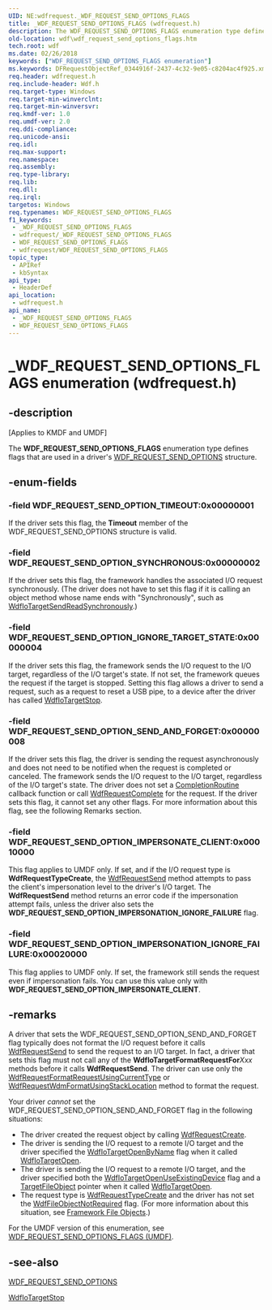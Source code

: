 ```yaml
---
UID: NE:wdfrequest._WDF_REQUEST_SEND_OPTIONS_FLAGS
title: _WDF_REQUEST_SEND_OPTIONS_FLAGS (wdfrequest.h)
description: The WDF_REQUEST_SEND_OPTIONS_FLAGS enumeration type defines flags that are used in a driver's WDF_REQUEST_SEND_OPTIONS structure.
old-location: wdf\wdf_request_send_options_flags.htm
tech.root: wdf
ms.date: 02/26/2018
keywords: ["WDF_REQUEST_SEND_OPTIONS_FLAGS enumeration"]
ms.keywords: DFRequestObjectRef_0344916f-2437-4c32-9e05-c8204ac4f925.xml, WDF_REQUEST_SEND_OPTIONS_FLAGS, WDF_REQUEST_SEND_OPTIONS_FLAGS enumeration, WDF_REQUEST_SEND_OPTION_IGNORE_TARGET_STATE, WDF_REQUEST_SEND_OPTION_IMPERSONATE_CLIENT, WDF_REQUEST_SEND_OPTION_IMPERSONATION_IGNORE_FAILURE, WDF_REQUEST_SEND_OPTION_SEND_AND_FORGET, WDF_REQUEST_SEND_OPTION_SYNCHRONOUS, WDF_REQUEST_SEND_OPTION_TIMEOUT, _WDF_REQUEST_SEND_OPTIONS_FLAGS, kmdf.wdf_request_send_options_flags, wdf.wdf_request_send_options_flags, wdfrequest/WDF_REQUEST_SEND_OPTIONS_FLAGS, wdfrequest/WDF_REQUEST_SEND_OPTION_IGNORE_TARGET_STATE, wdfrequest/WDF_REQUEST_SEND_OPTION_IMPERSONATE_CLIENT, wdfrequest/WDF_REQUEST_SEND_OPTION_IMPERSONATION_IGNORE_FAILURE, wdfrequest/WDF_REQUEST_SEND_OPTION_SEND_AND_FORGET, wdfrequest/WDF_REQUEST_SEND_OPTION_SYNCHRONOUS, wdfrequest/WDF_REQUEST_SEND_OPTION_TIMEOUT
req.header: wdfrequest.h
req.include-header: Wdf.h
req.target-type: Windows
req.target-min-winverclnt: 
req.target-min-winversvr: 
req.kmdf-ver: 1.0
req.umdf-ver: 2.0
req.ddi-compliance: 
req.unicode-ansi: 
req.idl: 
req.max-support: 
req.namespace: 
req.assembly: 
req.type-library: 
req.lib: 
req.dll: 
req.irql: 
targetos: Windows
req.typenames: WDF_REQUEST_SEND_OPTIONS_FLAGS
f1_keywords:
 - _WDF_REQUEST_SEND_OPTIONS_FLAGS
 - wdfrequest/_WDF_REQUEST_SEND_OPTIONS_FLAGS
 - WDF_REQUEST_SEND_OPTIONS_FLAGS
 - wdfrequest/WDF_REQUEST_SEND_OPTIONS_FLAGS
topic_type:
 - APIRef
 - kbSyntax
api_type:
 - HeaderDef
api_location:
 - wdfrequest.h
api_name:
 - _WDF_REQUEST_SEND_OPTIONS_FLAGS
 - WDF_REQUEST_SEND_OPTIONS_FLAGS
---
```


# _WDF_REQUEST_SEND_OPTIONS_FLAGS enumeration (wdfrequest.h)


## -description

<p class="CCE_Message">[Applies to KMDF and UMDF]</p>

The <b>WDF_REQUEST_SEND_OPTIONS_FLAGS</b> enumeration type defines flags that are used in a driver's <a href="/windows-hardware/drivers/ddi/wdfrequest/ns-wdfrequest-_wdf_request_send_options">WDF_REQUEST_SEND_OPTIONS</a> structure.

## -enum-fields

### -field WDF_REQUEST_SEND_OPTION_TIMEOUT:0x00000001

If the driver sets this flag, the <b>Timeout</b> member of the WDF_REQUEST_SEND_OPTIONS structure is valid.

### -field WDF_REQUEST_SEND_OPTION_SYNCHRONOUS:0x00000002

If the driver sets this flag, the framework handles the associated I/O request synchronously. (The driver does not have to set this flag if it is calling an object method whose name ends with "Synchronously", such as <a href="/windows-hardware/drivers/ddi/wdfiotarget/nf-wdfiotarget-wdfiotargetsendreadsynchronously">WdfIoTargetSendReadSynchronously</a>.)

### -field WDF_REQUEST_SEND_OPTION_IGNORE_TARGET_STATE:0x00000004

If the driver sets this flag, the framework sends the I/O request to the I/O target, regardless of the I/O target's state. If not set, the framework queues the request if the target is stopped. Setting this flag allows a driver to send a request, such as a request to reset a USB pipe, to a device after the driver has called <a href="/windows-hardware/drivers/ddi/wdfiotarget/nf-wdfiotarget-wdfiotargetstop">WdfIoTargetStop</a>.

### -field WDF_REQUEST_SEND_OPTION_SEND_AND_FORGET:0x00000008

If the driver sets this flag, the driver is sending the request asynchronously and does not need to be notified when the request is completed or canceled. The framework sends the I/O request to the I/O target, regardless of the I/O target's state. The driver does not set a <a href="/windows-hardware/drivers/ddi/wdfrequest/nc-wdfrequest-evt_wdf_request_completion_routine">CompletionRoutine</a> callback function or call <a href="/windows-hardware/drivers/ddi/wdfrequest/nf-wdfrequest-wdfrequestcomplete">WdfRequestComplete</a> for the request. If the driver sets this flag, it cannot set any other flags. For more information about this flag, see the following Remarks section.

### -field WDF_REQUEST_SEND_OPTION_IMPERSONATE_CLIENT:0x00010000

This flag applies to UMDF only. If set, and if the I/O request type is <b>WdfRequestTypeCreate</b>, the <a href="/windows-hardware/drivers/ddi/wdfrequest/nf-wdfrequest-wdfrequestsend">WdfRequestSend</a> method attempts to pass the client's impersonation level to the driver's I/O target. The <b>WdfRequestSend</b> method returns an error code if the impersonation attempt fails, unless the driver also sets the <b>WDF_REQUEST_SEND_OPTION_IMPERSONATION_IGNORE_FAILURE</b> flag.

### -field WDF_REQUEST_SEND_OPTION_IMPERSONATION_IGNORE_FAILURE:0x00020000

This flag applies to UMDF only. If set, the framework still sends the request even if impersonation fails.  You can use this value only with <b>WDF_REQUEST_SEND_OPTION_IMPERSONATE_CLIENT</b>.

## -remarks

A driver that sets the WDF_REQUEST_SEND_OPTION_SEND_AND_FORGET flag typically does not format the I/O request before it calls <a href="/windows-hardware/drivers/ddi/wdfrequest/nf-wdfrequest-wdfrequestsend">WdfRequestSend</a> to send the request to an I/O target. In fact, a driver that sets this flag must not call any of the <b>WdfIoTargetFormatRequestFor</b><i>Xxx</i> methods before it calls <b>WdfRequestSend</b>. The driver can use only the <a href="/windows-hardware/drivers/ddi/wdfrequest/nf-wdfrequest-wdfrequestformatrequestusingcurrenttype">WdfRequestFormatRequestUsingCurrentType</a> or <a href="/windows-hardware/drivers/ddi/wdfrequest/nf-wdfrequest-wdfrequestwdmformatusingstacklocation">WdfRequestWdmFormatUsingStackLocation</a> method to format the request.

Your driver <i>cannot</i> set the WDF_REQUEST_SEND_OPTION_SEND_AND_FORGET flag in the following situations:

<ul>
<li>
The driver created the request object by calling <a href="/windows-hardware/drivers/ddi/wdfrequest/nf-wdfrequest-wdfrequestcreate">WdfRequestCreate</a>.

</li>
<li>
The driver is sending the I/O request to a remote I/O target and the driver specified the <a href="/windows-hardware/drivers/ddi/wdfiotarget/ne-wdfiotarget-_wdf_io_target_open_type">WdfIoTargetOpenByName</a> flag when it called <a href="/windows-hardware/drivers/ddi/wdfiotarget/nf-wdfiotarget-wdfiotargetopen">WdfIoTargetOpen</a>.

</li>
<li>
The driver is sending the I/O request to a remote I/O target, and the driver specified both the <a href="/windows-hardware/drivers/ddi/wdfiotarget/ne-wdfiotarget-_wdf_io_target_open_type">WdfIoTargetOpenUseExistingDevice</a> flag and a <a href="/windows-hardware/drivers/ddi/wdfiotarget/ns-wdfiotarget-_wdf_io_target_open_params">TargetFileObject</a> pointer when it called <a href="/windows-hardware/drivers/ddi/wdfiotarget/nf-wdfiotarget-wdfiotargetopen">WdfIoTargetOpen</a>.

</li>
<li>
The request type is <a href="/windows-hardware/drivers/ddi/wdfrequest/ne-wdfrequest-_wdf_request_type">WdfRequestTypeCreate</a> and the driver has not set the <a href="/windows-hardware/drivers/ddi/wdfdevice/ne-wdfdevice-_wdf_fileobject_class">WdfFileObjectNotRequired</a> flag. (For more information about this situation, see <a href="/windows-hardware/drivers/wdf/framework-file-objects">Framework File Objects</a>.)

</li>
</ul>
For the UMDF version of this enumeration, see <a href="/windows-hardware/drivers/ddi/wdfrequest/ne-wdfrequest-_wdf_request_send_options_flags">WDF_REQUEST_SEND_OPTIONS_FLAGS (UMDF)</a>.

## -see-also

<a href="/windows-hardware/drivers/ddi/wdfrequest/ns-wdfrequest-_wdf_request_send_options">WDF_REQUEST_SEND_OPTIONS</a>



<a href="/windows-hardware/drivers/ddi/wdfiotarget/nf-wdfiotarget-wdfiotargetstop">WdfIoTargetStop</a>

